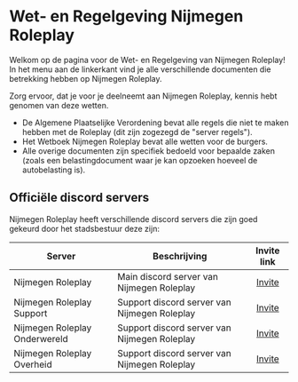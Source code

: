 # Wet- en Regelgeving Nijmegen Roleplay

Welkom op de pagina voor de Wet- en Regelgeving van Nijmegen Roleplay!
In het menu aan de linkerkant vind je alle verschillende documenten die betrekking hebben op Nijmegen Roleplay.

Zorg ervoor, dat je voor je deelneemt aan Nijmegen Roleplay, kennis hebt genomen van deze wetten.

- De Algemene Plaatselijke Verordening bevat alle regels die niet te maken hebben met de Roleplay (dit zijn zogezegd de "server regels").
- Het Wetboek Nijmegen Roleplay bevat alle wetten voor de burgers.
- Alle overige documenten zijn specifiek bedoeld voor bepaalde zaken (zoals een belastingdocument waar je kan opzoeken hoeveel de autobelasting is).

## Officiële discord servers

Nijmegen Roleplay heeft verschillende discord servers die zijn goed gekeurd door het stadsbestuur deze zijn:

| Server                        | Beschrijving                                 |                 Invite link                  |
| ----------------------------- | -------------------------------------------- | :------------------------------------------: |
| Nijmegen Roleplay             | Main discord server van Nijmegen Roleplay    |    [Invite](https://discord.gg/nijmegen)     |
| Nijmegen Roleplay Support     | Support discord server van Nijmegen Roleplay | [Invite](https://discord.gg/nijmegensupport) |
| Nijmegen Roleplay Onderwereld | Support discord server van Nijmegen Roleplay |    [Invite](https://discord.gg/zVvkDeAz)     |
| Nijmegen Roleplay Overheid    | Support discord server van Nijmegen Roleplay |    [Invite](https://discord.gg/FMQZu5SA)     |
